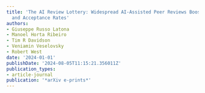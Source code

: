 ```yaml
---
title: 'The AI Review Lottery: Widespread AI-Assisted Peer Reviews Boost Paper Scores
  and Acceptance Rates'
authors:
- Giuseppe Russo Latona
- Manoel Horta Ribeiro
- Tim R Davidson
- Veniamin Veselovsky
- Robert West
date: '2024-01-01'
publishDate: '2024-08-05T11:15:21.356011Z'
publication_types:
- article-journal
publication: '*arXiv e-prints*'
---
```

